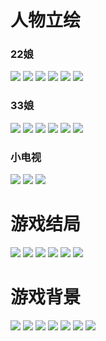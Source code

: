 # 人物立绘
### 22娘
![](https://bilicoverimg.github.io/2016/2016.08.09-七夕之约游戏/16年七夕之约游戏人物立绘22娘1.png)
![](https://bilicoverimg.github.io/2016/2016.08.09-七夕之约游戏/16年七夕之约游戏人物立绘22娘2.png)
![](https://bilicoverimg.github.io/2016/2016.08.09-七夕之约游戏/16年七夕之约游戏人物立绘22娘3.png)
![](https://bilicoverimg.github.io/2016/2016.08.09-七夕之约游戏/16年七夕之约游戏人物立绘22娘4.png)
![](https://bilicoverimg.github.io/2016/2016.08.09-七夕之约游戏/16年七夕之约游戏人物立绘22娘5.png)
![](https://bilicoverimg.github.io/2016/2016.08.09-七夕之约游戏/16年七夕之约游戏人物立绘22娘6.png)
### 33娘
![](https://bilicoverimg.github.io/2016/2016.08.09-七夕之约游戏/16年七夕之约游戏人物立绘33娘1.png)
![](https://bilicoverimg.github.io/2016/2016.08.09-七夕之约游戏/16年七夕之约游戏人物立绘33娘2.png)
![](https://bilicoverimg.github.io/2016/2016.08.09-七夕之约游戏/16年七夕之约游戏人物立绘33娘3.png)
![](https://bilicoverimg.github.io/2016/2016.08.09-七夕之约游戏/16年七夕之约游戏人物立绘33娘4.png)
![](https://bilicoverimg.github.io/2016/2016.08.09-七夕之约游戏/16年七夕之约游戏人物立绘33娘5.png)
![](https://bilicoverimg.github.io/2016/2016.08.09-七夕之约游戏/16年七夕之约游戏人物立绘33娘6.png)
### 小电视
![](https://bilicoverimg.github.io/2016/2016.08.09-七夕之约游戏/16年七夕之约游戏人物立绘小电视1.png)
![](https://bilicoverimg.github.io/2016/2016.08.09-七夕之约游戏/16年七夕之约游戏人物立绘小电视2.png)
![](https://bilicoverimg.github.io/2016/2016.08.09-七夕之约游戏/16年七夕之约游戏人物立绘小电视3.png)
# 游戏结局
![](https://bilicoverimg.github.io/2016/2016.08.09-七夕之约游戏/16年七夕之约游戏结局cg1.jpg)
![](https://bilicoverimg.github.io/2016/2016.08.09-七夕之约游戏/16年七夕之约游戏结局cg2.jpg)
![](https://bilicoverimg.github.io/2016/2016.08.09-七夕之约游戏/16年七夕之约游戏结局cg3.jpg)
![](https://bilicoverimg.github.io/2016/2016.08.09-七夕之约游戏/16年七夕之约游戏结局cg4.jpg)
![](https://bilicoverimg.github.io/2016/2016.08.09-七夕之约游戏/16年七夕之约游戏结局cg5.jpg)
![](https://bilicoverimg.github.io/2016/2016.08.09-七夕之约游戏/16年七夕之约游戏结局cg6.jpg)
# 游戏背景
![](https://bilicoverimg.github.io/2016/2016.08.09-七夕之约游戏/16年七夕之约游戏背景cg1.jpg)
![](https://bilicoverimg.github.io/2016/2016.08.09-七夕之约游戏/16年七夕之约游戏背景cg2.jpg)
![](https://bilicoverimg.github.io/2016/2016.08.09-七夕之约游戏/16年七夕之约游戏背景cg3.jpg)
![](https://bilicoverimg.github.io/2016/2016.08.09-七夕之约游戏/16年七夕之约游戏背景cg4.jpg)
![](https://bilicoverimg.github.io/2016/2016.08.09-七夕之约游戏/16年七夕之约游戏背景cg5.jpg)
![](https://bilicoverimg.github.io/2016/2016.08.09-七夕之约游戏/16年七夕之约游戏背景cg6.jpg)
![](https://bilicoverimg.github.io/2016/2016.08.09-七夕之约游戏/16年七夕之约游戏背景cg7.jpg)
